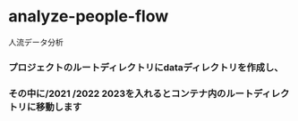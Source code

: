 # analyze-people-flow
人流データ分析

### プロジェクトのルートディレクトリにdataディレクトリを作成し、
### その中に/2021 /2022 2023を入れるとコンテナ内のルートディレクトリに移動します
